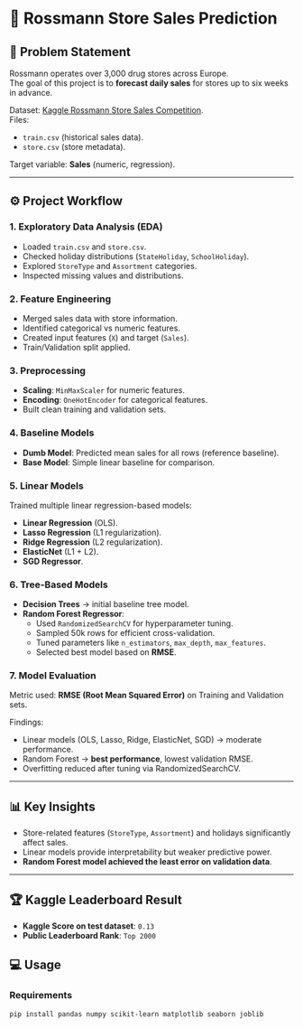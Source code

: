 # 🏪 Rossmann Store Sales Prediction

## 📌 Problem Statement
Rossmann operates over 3,000 drug stores across Europe.  
The goal of this project is to **forecast daily sales** for stores up to six weeks in advance.  

Dataset: [Kaggle Rossmann Store Sales Competition](https://www.kaggle.com/competitions/rossmann-store-sales).  
Files:  
- `train.csv` (historical sales data).  
- `store.csv` (store metadata).  

Target variable: **Sales** (numeric, regression).

---

## ⚙️ Project Workflow

### 1. Exploratory Data Analysis (EDA)
- Loaded `train.csv` and `store.csv`.  
- Checked holiday distributions (`StateHoliday`, `SchoolHoliday`).  
- Explored `StoreType` and `Assortment` categories.  
- Inspected missing values and distributions.  

### 2. Feature Engineering
- Merged sales data with store information.  
- Identified categorical vs numeric features.  
- Created input features (`X`) and target (`Sales`).  
- Train/Validation split applied.  

### 3. Preprocessing
- **Scaling**: `MinMaxScaler` for numeric features.  
- **Encoding**: `OneHotEncoder` for categorical features.  
- Built clean training and validation sets.

### 4. Baseline Models
- **Dumb Model**: Predicted mean sales for all rows (reference baseline).  
- **Base Model**: Simple linear baseline for comparison.

### 5. Linear Models
Trained multiple linear regression-based models:
- **Linear Regression** (OLS).  
- **Lasso Regression** (L1 regularization).  
- **Ridge Regression** (L2 regularization).  
- **ElasticNet** (L1 + L2).  
- **SGD Regressor**.  

### 6. Tree-Based Models
- **Decision Trees** → initial baseline tree model.  
- **Random Forest Regressor**:  
  - Used `RandomizedSearchCV` for hyperparameter tuning.  
  - Sampled 50k rows for efficient cross-validation.  
  - Tuned parameters like `n_estimators`, `max_depth`, `max_features`.  
  - Selected best model based on **RMSE**.  

### 7. Model Evaluation
Metric used: **RMSE (Root Mean Squared Error)** on Training and Validation sets.  

Findings:
- Linear models (OLS, Lasso, Ridge, ElasticNet, SGD) → moderate performance.  
- Random Forest → **best performance**, lowest validation RMSE.  
- Overfitting reduced after tuning via RandomizedSearchCV.  

---

## 📊 Key Insights
- Store-related features (`StoreType`, `Assortment`) and holidays significantly affect sales.  
- Linear models provide interpretability but weaker predictive power.  
- **Random Forest model achieved the least error on validation data**.  

---

## 🏆 Kaggle Leaderboard Result
- **Kaggle Score on test dataset**: `0.13`  
- **Public Leaderboard Rank**: `Top 2000` 


## 💻 Usage

### Requirements
```bash
pip install pandas numpy scikit-learn matplotlib seaborn joblib
